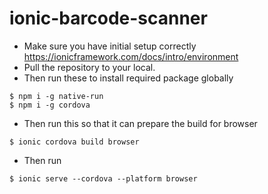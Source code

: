 # ionic-barcode-scanner
- Make sure you have initial setup correctly https://ionicframework.com/docs/intro/environment
- Pull the repository to your local.
- Then run these to install required package globally
```
$ npm i -g native-run 
$ npm i -g cordova
```
- Then run this so that it can prepare the build for browser
```
$ ionic cordova build browser
```
- Then run
```
$ ionic serve --cordova --platform browser
```
